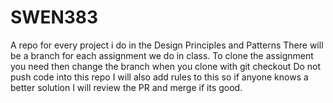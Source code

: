 # SWEN383
A repo for every project i do in the Design Principles and Patterns
There will be a branch for each assignment we do in class.
To clone the assignment you need then change the branch when you clone with git checkout <branch-name>
Do not push code into this repo I will also add rules to this so if anyone knows a better solution I will review the PR and merge if its good.
